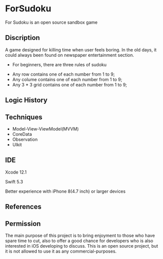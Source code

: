 # ForSudoku
For Sudoku is an open source sandbox game

## Discription
A game designed for killing time when user feels boring. In the old days, it could always been found on newspaper entertainment section. 

 - For beginners, there are three rules of sudoku
 + Any row contains one of each number from 1 to 9;
 + Any colume contains one of each number from 1 to 9;
 + Any 3 * 3 grid contains one of each number from 1 to 9;

## Logic History

## Techniques
 + Model-View-ViewModel(MVVM)
 + CoreData
 + Observation
 + UIkit

## IDE
Xcode 12.1 

Swift 5.3

Better experience with iPhone 8(4.7 inch) or larger devices 

## References

## Permission
The main purpose of this project is to bring enjoyment to those who have spare time to cut, also to offer a good chance for developers who is also interested in iOS developing to discuss. This is an open source project, but it is not allowed to use it as any commercial-purposes.
